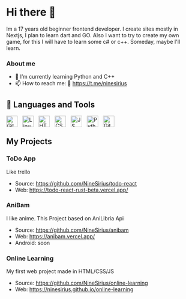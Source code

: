 # Hi there 👋
Im a 17 years old beginner frontend developer. I create sites mostly in Nextjs, I plan to learn dart and GO. Also I want to try to create my own game, for this I will have to learn some c# or c++. Someday, maybe I'll learn.

### About me
- 🌱 I’m currently learning Python and C++
- 📫 How to reach me: 📧 https://t.me/ninesirius

## 🧰 Languages and Tools

<img align="left" alt="Git" width="30px" style="padding-right:10px;" src="https://cdn.jsdelivr.net/gh/devicons/devicon/icons/git/git-original.svg" />
<img align="left" alt="Linux" width="30px" style="padding-right:10px;" src="https://cdn.jsdelivr.net/gh/devicons/devicon/icons/linux/linux-original.svg" />
<img align="left" alt="HTML" width="30px" style="padding-right:10px;" src="https://cdn.jsdelivr.net/gh/devicons/devicon/icons/html5/html5-plain.svg" />
<img align="left" alt="CSS" width="30px" style="padding-right:10px;" src="https://cdn.jsdelivr.net/gh/devicons/devicon/icons/css3/css3-plain.svg" />
<img align="left" alt="JS" width="30px" style="padding-right:10px;" src="https://cdn.jsdelivr.net/gh/devicons/devicon/icons/javascript/javascript-plain.svg" />
<img align="left" alt="Python" width="30px" style="padding-right:10px;" src="https://cdn.jsdelivr.net/gh/devicons/devicon/icons/python/python-plain.svg" />
<img align="left" alt="GitHub" width="30px" style="padding-right:10px;" src="https://cdn.jsdelivr.net/gh/devicons/devicon/icons/github/github-original.svg" />

<br />

#

## My Projects 
### ToDo App
Like trello

- Source: https://github.com/NineSirius/todo-react
- Web: https://todo-react-rust-beta.vercel.app/

### AniBam
I like anime. This Project based on AniLibria Api

- Source: https://github.com/NineSirius/anibam
- Web: https://anibam.vercel.app/
- Android: soon

### Online Learning
My first web project made in HTML/CSS/JS
- Source: https://github.com/NineSirius/online-learning
- Web: https://ninesirius.github.io/online-learning




